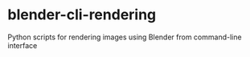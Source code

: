 # blender-cli-rendering
Python scripts for rendering images using Blender from command-line interface
